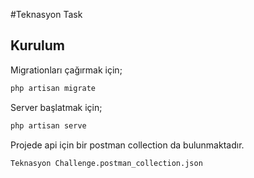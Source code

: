 #Teknasyon Task

## Kurulum

Migrationları çağırmak için;

```php
php artisan migrate
```

Server başlatmak için;
```php
php artisan serve
```

Projede api için bir postman collection da bulunmaktadır.

`Teknasyon Challenge.postman_collection.json`
